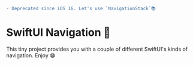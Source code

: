 ```diff
- Deprecated since iOS 16. Let's use `NavigationStack`📚
```

# SwiftUI Navigation 🚌

This tiny project provides you with a couple of different SwiftUI's kinds of navigation.
Enjoy 😁
